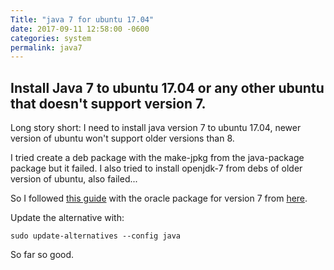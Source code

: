 ```yaml
---
Title: "java 7 for ubuntu 17.04"
date: 2017-09-11 12:58:00 -0600
categories: system
permalink: java7
---
```

Install Java 7 to ubuntu 17.04 or any other ubuntu that doesn't support version 7.
------------------------------------------------------------------------

Long story short: I need to install java version 7 to ubuntu 17.04, newer version of ubuntu won't support older versions than 8.

I tried create a deb package with the make-jpkg from the java-package package but it failed.
I also tried to install openjdk-7 from debs of older version of ubuntu, also failed...

So I followed [this guide](https://www.digitalocean.com/community/tutorials/how-to-manually-install-oracle-java-on-a-debian-or-ubuntu-vps) with the oracle package for version 7 from [here](http://www.oracle.com/technetwork/java/javase/downloads/java-archive-downloads-javase7-521261.html).

Update the alternative with:

    sudo update-alternatives --config java

So far so good.
